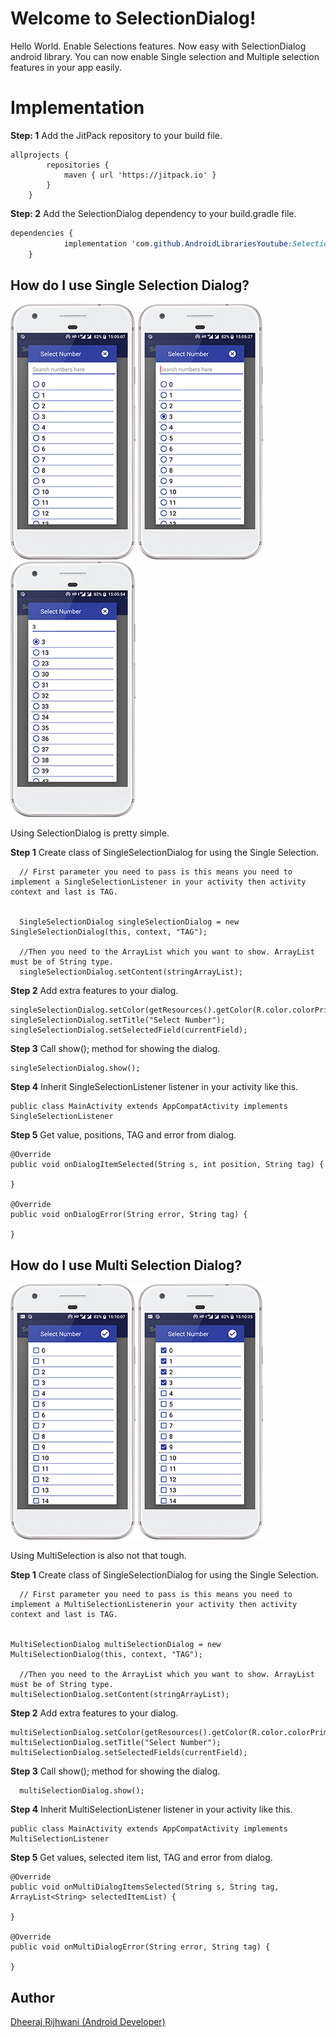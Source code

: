 # Welcome to SelectionDialog!

Hello World. 
Enable Selections features. Now easy with SelectionDialog android library. You can now enable Single selection and Multiple selection features in your app easily.


# Implementation
**Step: 1**
  Add the JitPack repository to your build file.

 

    allprojects {
    		repositories {
    			maven { url 'https://jitpack.io' }
    		}
    	}
 **Step: 2**
  Add the SelectionDialog dependency to your build.gradle file.

```css
dependencies {
	        implementation 'com.github.AndroidLibrariesYoutube:SelectionDialog:1.0.0'
	}
```



## How do I use Single Selection Dialog?

![Screenshot 1](https://github.com/AndroidLibrariesYoutube/SelectionDialog/blob/master/screenshot1.png)
![Screenshot 2](https://github.com/AndroidLibrariesYoutube/SelectionDialog/blob/master/screenshot2.png)
![Screenshot 3](https://github.com/AndroidLibrariesYoutube/SelectionDialog/blob/master/screenshot3.png)

Using SelectionDialog is pretty simple.

**Step 1**
Create class of SingleSelectionDialog for using the Single Selection.

  

      // First parameter you need to pass is this means you need to implement a SingleSelectionListener in your activity then activity context and last is TAG.
            
            
	  SingleSelectionDialog singleSelectionDialog = new SingleSelectionDialog(this, context, "TAG");
            
      //Then you need to the ArrayList which you want to show. ArrayList must be of String type.
      singleSelectionDialog.setContent(stringArrayList);  
        
**Step 2**
Add extra features to your dialog.
    

    singleSelectionDialog.setColor(getResources().getColor(R.color.colorPrimaryDark));  
    singleSelectionDialog.setTitle("Select Number");  
    singleSelectionDialog.setSelectedField(currentField);



**Step 3**
Call show(); method for showing the dialog.    

    singleSelectionDialog.show();
**Step 4**
Inherit SingleSelectionListener listener in your activity like this.

    public class MainActivity extends AppCompatActivity implements SingleSelectionListener
**Step 5**
Get value, positions, TAG and error from dialog.

   

    @Override  
    public void onDialogItemSelected(String s, int position, String tag) {  
      
    }  
      
    @Override  
    public void onDialogError(String error, String tag) {  
      
    }


## How do I use Multi Selection Dialog?

![Screenshot 4](https://github.com/AndroidLibrariesYoutube/SelectionDialog/blob/master/screenshot4.png)
![Screenshot 5](https://github.com/AndroidLibrariesYoutube/SelectionDialog/blob/master/screenshot5.png)

Using MultiSelection is also not that tough.

**Step 1**
Create class of SingleSelectionDialog for using the Single Selection.

  

      // First parameter you need to pass is this means you need to implement a MultiSelectionListenerin your activity then activity context and last is TAG.
            
            
	MultiSelectionDialog multiSelectionDialog = new MultiSelectionDialog(this, context, "TAG");  
            
      //Then you need to the ArrayList which you want to show. ArrayList must be of String type.
    multiSelectionDialog.setContent(stringArrayList);

        
**Step 2**
Add extra features to your dialog.
    

    multiSelectionDialog.setColor(getResources().getColor(R.color.colorPrimaryDark));  
    multiSelectionDialog.setTitle("Select Number");  
    multiSelectionDialog.setSelectedFields(currentField);

**Step 3**
Call show(); method for showing the dialog.    

      multiSelectionDialog.show();

**Step 4**
Inherit MultiSelectionListener listener in your activity like this.

    public class MainActivity extends AppCompatActivity implements MultiSelectionListener
**Step 5**
Get values, selected item list,  TAG and error from dialog.

   

      
    @Override  
    public void onMultiDialogItemsSelected(String s, String tag, ArrayList<String> selectedItemList) {  
      
    }  
      
    @Override  
    public void onMultiDialogError(String error, String tag) {  
      
    }


## Author
[Dheeraj Rijhwani (Android Developer)](https://www.youtube.com/channel/UCEhHMXJs1V4mXGfJ4pSWaoA)





